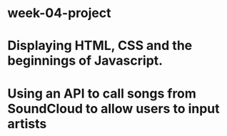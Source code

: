 # week-04-project
# Displaying HTML, CSS and the beginnings of Javascript.
# Using an API to call songs from SoundCloud to allow users to input artists
